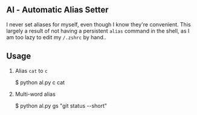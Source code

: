Al - Automatic Alias Setter
---------------------------

I never set aliases for myself, even though I know they're convenient.  This
largely a result of not having a persistent `alias` command in the shell, as
I am too lazy to edit my `/.zshrc` by hand..

Usage
-----

1. Alias `cat` to `c`

    $ python al.py c cat

2. Multi-word alias

    $ python al.py gs "git status --short"


